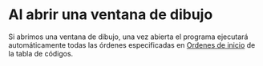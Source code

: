 # Al abrir una ventana de dibujo

Si abrimos una ventana de dibujo, una vez abierta el programa ejecutará automáticamente todas las órdenes especificadas en [Ordenes de inicio](/digi3d-net/referencia/editor-de-tablas-de-codigos/pestanas/ordenes.md) de la tabla de códigos.

